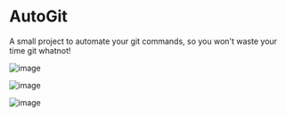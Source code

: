 # AutoGit
A small project to automate your git commands, so you won't waste your time git whatnot!

![image](https://github.com/abhi-shek-09/AutoGit/assets/103024126/126a4ce2-f828-41a6-840b-605f2d4fc64b)

![image](https://github.com/abhi-shek-09/AutoGit/assets/103024126/f2dd9e5d-7431-419e-bd03-7779ac941847)

![image](https://github.com/abhi-shek-09/AutoGit/assets/103024126/2b3e848f-92f9-4928-9ce5-35d33b1c3b94)


